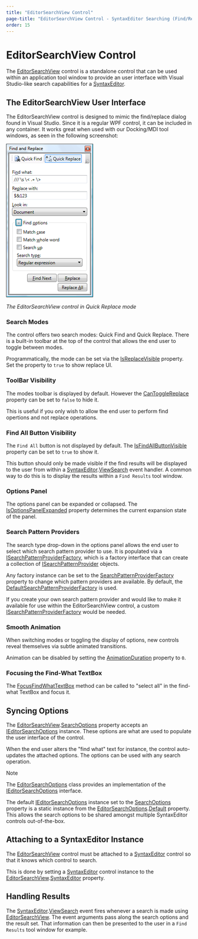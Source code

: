 ```yaml
---
title: "EditorSearchView Control"
page-title: "EditorSearchView Control - SyntaxEditor Searching (Find/Replace) Features"
order: 15
---
```

# EditorSearchView Control

The [EditorSearchView](xref:ActiproSoftware.Windows.Controls.SyntaxEditor.Primitives.EditorSearchView) control is a standalone control that can be used within an application tool window to provide an user interface with Visual Studio-like search capabilities for a [SyntaxEditor](xref:ActiproSoftware.Windows.Controls.SyntaxEditor.SyntaxEditor).

## The EditorSearchView User Interface

The EditorSearchView control is designed to mimic the find/replace dialog found in Visual Studio.  Since it is a regular WPF control, it can be included in any container. It works great when used with our Docking/MDI tool windows, as seen in the following screenshot:

![Screenshot](../../images/editor-search-view.png)

*The EditorSearchView control in Quick Replace mode*

### Search Modes

The control offers two search modes: Quick Find and Quick Replace.  There is a built-in toolbar at the top of the control that allows the end user to toggle between modes.

Programmatically, the mode can be set via the [IsReplaceVisible](xref:ActiproSoftware.Windows.Controls.SyntaxEditor.Primitives.SearchViewBase.IsReplaceVisible) property.  Set the property to `true` to show replace UI.

### ToolBar Visibility

The modes toolbar is displayed by default.  However the [CanToggleReplace](xref:ActiproSoftware.Windows.Controls.SyntaxEditor.Primitives.SearchViewBase.CanToggleReplace) property can be set to `false` to hide it.

This is useful if you only wish to allow the end user to perform find opertions and not replace operations.

### Find All Button Visibility

The `Find All` button is not displayed by default.  The [IsFindAllButtonVisible](xref:ActiproSoftware.Windows.Controls.SyntaxEditor.Primitives.SearchViewBase.IsFindAllButtonVisible) property can be set to `true` to show it.

This button should only be made visible if the find results will be displayed to the user from within a [SyntaxEditor](xref:ActiproSoftware.Windows.Controls.SyntaxEditor.SyntaxEditor).[ViewSearch](xref:ActiproSoftware.Windows.Controls.SyntaxEditor.SyntaxEditor.ViewSearch) event handler.  A common way to do this is to display the results within a `Find Results` tool window.

### Options Panel

The options panel can be expanded or collapsed.  The [IsOptionsPanelExpanded](xref:ActiproSoftware.Windows.Controls.SyntaxEditor.Primitives.SearchViewBase.IsOptionsPanelExpanded) property determines the current expansion state of the panel.

### Search Pattern Providers

The search type drop-down in the options panel allows the end user to select which search pattern provider to use.  It is populated via a [ISearchPatternProviderFactory](xref:ActiproSoftware.Text.Searching.ISearchPatternProviderFactory), which is a factory interface that can create a collection of [ISearchPatternProvider](xref:ActiproSoftware.Text.Searching.ISearchPatternProvider) objects.

Any factory instance can be set to the [SearchPatternProviderFactory](xref:ActiproSoftware.Windows.Controls.SyntaxEditor.Primitives.SearchViewBase.SearchPatternProviderFactory) property to change which pattern providers are available.  By default, the [DefaultSearchPatternProviderFactory](xref:ActiproSoftware.Text.Searching.Implementation.DefaultSearchPatternProviderFactory) is used.

If you create your own search pattern provider and would like to make it available for use within the EditorSearchView control, a custom [ISearchPatternProviderFactory](xref:ActiproSoftware.Text.Searching.ISearchPatternProviderFactory) would be needed.

### Smooth Animation

When switching modes or toggling the display of options, new controls reveal themselves via subtle animated transitions.

Animation can be disabled by setting the [AnimationDuration](xref:ActiproSoftware.Windows.Controls.SyntaxEditor.Primitives.SearchViewBase.AnimationDuration) property to `0`.

### Focusing the Find-What TextBox

The [FocusFindWhatTextBox](xref:ActiproSoftware.Windows.Controls.SyntaxEditor.Primitives.SearchViewBase.FocusFindWhatTextBox*) method can be called to "select all" in the find-what TextBox and focus it.

## Syncing Options

The [EditorSearchView](xref:ActiproSoftware.Windows.Controls.SyntaxEditor.Primitives.EditorSearchView).[SearchOptions](xref:ActiproSoftware.Windows.Controls.SyntaxEditor.Primitives.SearchViewBase.SearchOptions) property accepts an [IEditorSearchOptions](xref:ActiproSoftware.Windows.Controls.SyntaxEditor.IEditorSearchOptions) instance.  These options are what are used to populate the user interface of the control.

When the end user alters the "find what" text for instance, the control auto-updates the attached options.  The options can be used with any search operation.

> [!NOTE]
> The [EditorSearchOptions](xref:ActiproSoftware.Windows.Controls.SyntaxEditor.Implementation.EditorSearchOptions) class provides an implementation of the [IEditorSearchOptions](xref:ActiproSoftware.Windows.Controls.SyntaxEditor.IEditorSearchOptions) interface.

The default [IEditorSearchOptions](xref:ActiproSoftware.Windows.Controls.SyntaxEditor.IEditorSearchOptions) instance set to the [SearchOptions](xref:ActiproSoftware.Windows.Controls.SyntaxEditor.Primitives.SearchViewBase.SearchOptions) property is a static instance from the [EditorSearchOptions](xref:ActiproSoftware.Windows.Controls.SyntaxEditor.Implementation.EditorSearchOptions).[Default](xref:ActiproSoftware.Windows.Controls.SyntaxEditor.Implementation.EditorSearchOptions.Default) property.  This allows the search options to be shared amongst multiple SyntaxEditor controls out-of-the-box.

## Attaching to a SyntaxEditor Instance

The [EditorSearchView](xref:ActiproSoftware.Windows.Controls.SyntaxEditor.Primitives.EditorSearchView) control must be attached to a [SyntaxEditor](xref:ActiproSoftware.Windows.Controls.SyntaxEditor.SyntaxEditor) control so that it knows which control to search.

This is done by setting a [SyntaxEditor](xref:ActiproSoftware.Windows.Controls.SyntaxEditor.SyntaxEditor) control instance to the [EditorSearchView](xref:ActiproSoftware.Windows.Controls.SyntaxEditor.Primitives.EditorSearchView).[SyntaxEditor](xref:ActiproSoftware.Windows.Controls.SyntaxEditor.Primitives.EditorSearchView.SyntaxEditor) property.

## Handling Results

The [SyntaxEditor](xref:ActiproSoftware.Windows.Controls.SyntaxEditor.SyntaxEditor).[ViewSearch](xref:ActiproSoftware.Windows.Controls.SyntaxEditor.SyntaxEditor.ViewSearch) event fires whenever a search is made using [EditorSearchView](xref:ActiproSoftware.Windows.Controls.SyntaxEditor.Primitives.EditorSearchView).  The event arguments pass along the search options and the result set.  That information can then be presented to the user in a `Find Results` tool window for example.
